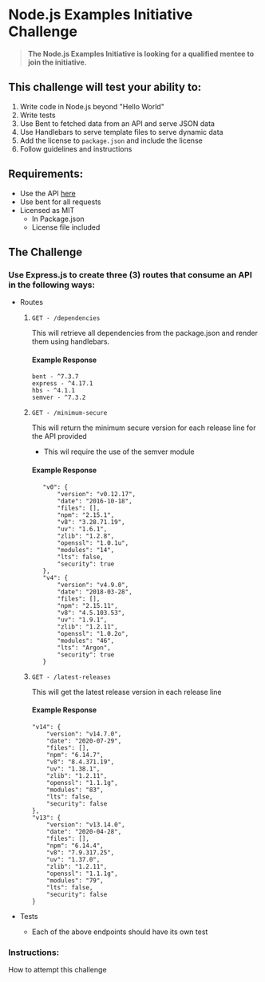# Node.js Examples Initiative Challenge

> **The Node.js Examples Initiative is looking for a qualified mentee to join the initiative.**

## This challenge will test your ability to:

1. Write code in Node.js beyond "Hello World"
2. Write tests
3. Use Bent to fetched data from an API and serve JSON data
4. Use Handlebars to serve template files to serve dynamic data
5. Add the license to `package.json` and include the license
6. Follow guidelines and instructions

## Requirements:

- Use the API [here](https://nodejs.org/dist/index.json)
- Use bent for all requests
- Licensed as MIT
  - In Package.json
  - License file included

## The Challenge

### Use Express.js to create three (3) routes that consume an API in the following ways:

- Routes

  1. `GET - /dependencies`

     This will retrieve all dependencies from the package.json and render them using handlebars.

     #### Example Response

     ```
     bent - ^7.3.7
     express - ^4.17.1
     hbs - ^4.1.1
     semver - ^7.3.2
     ```

  2. `GET - /minimum-secure`

     This will return the minimum secure version for each release line for the API provided

     - This wil require the use of the semver module

     #### Example Response

     ```
        "v0": {
            "version": "v0.12.17",
            "date": "2016-10-18",
            "files": [],
            "npm": "2.15.1",
            "v8": "3.28.71.19",
            "uv": "1.6.1",
            "zlib": "1.2.8",
            "openssl": "1.0.1u",
            "modules": "14",
            "lts": false,
            "security": true
        },
        "v4": {
            "version": "v4.9.0",
            "date": "2018-03-28",
            "files": [],
            "npm": "2.15.11",
            "v8": "4.5.103.53",
            "uv": "1.9.1",
            "zlib": "1.2.11",
            "openssl": "1.0.2o",
            "modules": "46",
            "lts": "Argon",
            "security": true
        }
     ```

  3. `GET - /latest-releases`

     This will get the latest release version in each release line

     #### Example Response

     ```
     "v14": {
         "version": "v14.7.0",
         "date": "2020-07-29",
         "files": [],
         "npm": "6.14.7",
         "v8": "8.4.371.19",
         "uv": "1.38.1",
         "zlib": "1.2.11",
         "openssl": "1.1.1g",
         "modules": "83",
         "lts": false,
         "security": false
     },
     "v13": {
         "version": "v13.14.0",
         "date": "2020-04-28",
         "files": [],
         "npm": "6.14.4",
         "v8": "7.9.317.25",
         "uv": "1.37.0",
         "zlib": "1.2.11",
         "openssl": "1.1.1g",
         "modules": "79",
         "lts": false,
         "security": false
     }
     ```

* Tests

  - Each of the above endpoints should have its own test

### Instructions:

How to attempt this challenge
